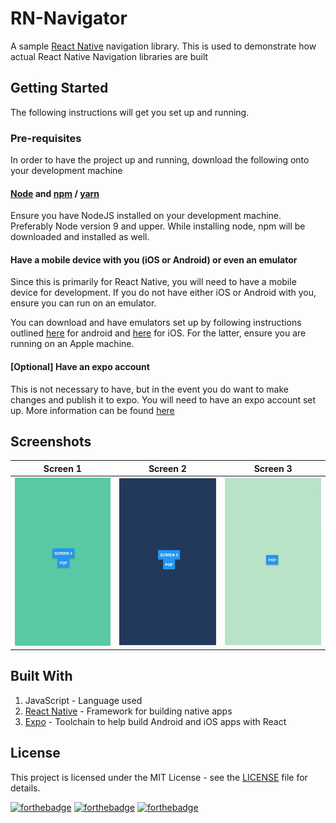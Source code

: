 # RN-Navigator

A sample [React Native](https://facebook.github.io/react-native/) navigation library. This is used to demonstrate how actual React Native Navigation libraries are built

## Getting Started

The following instructions will get you set up and running.

### Pre-requisites

In order to have the project up and running, download the following onto your development machine

#### [Node](https://nodejs.org/en/) and [npm](https://www.npmjs.com) / [yarn](https://yarnpkg.com)

Ensure you have NodeJS installed on your development machine. Preferably Node version 9 and upper. While installing node, npm will be downloaded and installed as well.

#### Have a mobile device with you (iOS or Android) or even an emulator

Since this is primarily for React Native, you will need to have a mobile device for development. If you do not have either iOS or Android with you, ensure you can run on an emulator.

You can download and have emulators set up by following instructions outlined [here](https://developer.android.com/studio/run/emulator) for android and [here](https://docs.expo.io/versions/latest/introduction/installation#ios-simulator) for iOS. For the latter, ensure you are running on an Apple machine.

#### [Optional] Have an expo account

This is not necessary to have, but in the event you do want to make changes and publish it to expo. You will need to have an expo account set up. More information can be found [here](https://expo.io/)

## Screenshots

| Screen 1 | Screen 2 | Screen 3 |
| ---------| ---------|----------|
|![Screen1](./images/screenshots/Screen1.jpg) | ![Screen2](./images/screenshots/Screen2.jpg)| ![Screen3](./images/screenshots/Screen3.jpg)|

## Built With

1. JavaScript - Language used
2. [React Native](https://facebook.github.io/react-native/) - Framework for building native apps
3. [Expo](https://expo.io) - Toolchain to help build Android and iOS apps with React

## License

This project is licensed under the MIT License - see the [LICENSE](./LICENSE) file for details.

[![forthebadge](https://forthebadge.com/images/badges/built-for-android.svg)](https://forthebadge.com)
[![forthebadge](https://forthebadge.com/images/badges/made-with-javascript.svg)](https://forthebadge.com)
[![forthebadge](https://forthebadge.com/images/badges/uses-js.svg)](https://forthebadge.com)